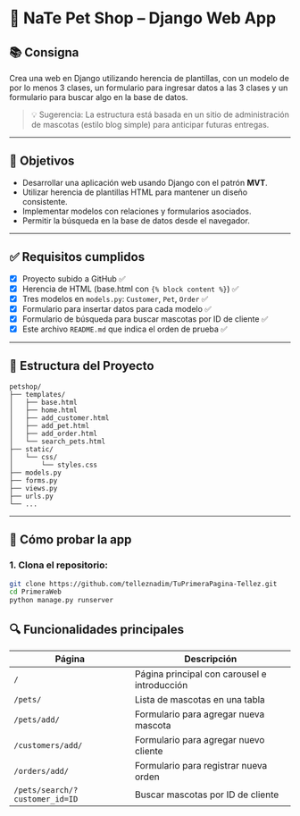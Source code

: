 # 🐾 NaTe Pet Shop – Django Web App

## 📚 Consigna

Crea una web en Django utilizando herencia de plantillas, con un modelo de por lo menos 3 clases, un formulario para ingresar datos a las 3 clases y un formulario para buscar algo en la base de datos.

> 💡 Sugerencia: La estructura está basada en un sitio de administración de mascotas (estilo blog simple) para anticipar futuras entregas.

---

## 🎯 Objetivos

- Desarrollar una aplicación web usando Django con el patrón **MVT**.
- Utilizar herencia de plantillas HTML para mantener un diseño consistente.
- Implementar modelos con relaciones y formularios asociados.
- Permitir la búsqueda en la base de datos desde el navegador.

---

## ✅ Requisitos cumplidos

- [x] Proyecto subido a GitHub ✅
- [x] Herencia de HTML (base.html con `{% block content %}`) ✅
- [x] Tres modelos en `models.py`: `Customer`, `Pet`, `Order` ✅
- [x] Formulario para insertar datos para cada modelo ✅
- [x] Formulario de búsqueda para buscar mascotas por ID de cliente ✅
- [x] Este archivo `README.md` que indica el orden de prueba ✅

---

## 📁 Estructura del Proyecto

```plaintext
petshop/
├── templates/
│   ├── base.html
│   ├── home.html
│   ├── add_customer.html
│   ├── add_pet.html
│   ├── add_order.html
│   └── search_pets.html
├── static/
│   └── css/
│       └── styles.css
├── models.py
├── forms.py
├── views.py
├── urls.py
└── ...
```

---

## 🧪 Cómo probar la app

### 1. Clona el repositorio:

```bash
git clone https://github.com/telleznadim/TuPrimeraPagina-Tellez.git
cd PrimeraWeb
python manage.py runserver
```

## 🔍 Funcionalidades principales

| Página                         | Descripción                                  |
| ------------------------------ | -------------------------------------------- |
| `/`                            | Página principal con carousel e introducción |
| `/pets/`                       | Lista de mascotas en una tabla               |
| `/pets/add/`                   | Formulario para agregar nueva mascota        |
| `/customers/add/`              | Formulario para agregar nuevo cliente        |
| `/orders/add/`                 | Formulario para registrar nueva orden        |
| `/pets/search/?customer_id=ID` | Buscar mascotas por ID de cliente            |
